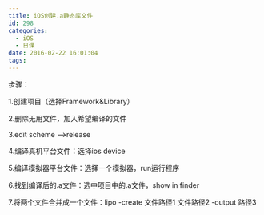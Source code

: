 ```yaml
---
title: iOS创建.a静态库文件
id: 298
categories:
  - iOS
  - 日课
date: 2016-02-22 16:01:04
tags:
---
```


步骤：

1.创建项目（选择Framework&amp;Library）

2.删除无用文件，加入希望编译的文件

3.edit scheme --&gt;release

4.编译真机平台文件：选择ios device

5.编译模拟器平台文件：选择一个模拟器，run运行程序

6.找到编译后的.a文件：选中项目中的.a文件，show in finder

7.将两个文件合并成一个文件：lipo -create 文件路径1 文件路径2 -output 路径3